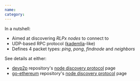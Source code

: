 ```yaml
---
name: 
category: 
---
```


In a nutshell:
* Aimed at discovering _RLPx nodes_ to connect to
* UDP-based RPC protocol ([kademlia](https://en.wikipedia.org/wiki/Kademlia)-like)
* Defines 4 packet types: _ping_, _pong_, _findnode_ and _neighbors_

See details at either:
* [devp2p](https://github.com/ethereum/devp2p) repository's [node discovery protocol](https://github.com/ethereum/devp2p/blob/master/rlpx.md) page
* [go-ethereum](https://github.com/ethereum/go-ethereum) repository's [node discovery protocol](https://github.com/ethereum/go-ethereum/wiki/RLPx-----Node-Discovery-Protocol) page
